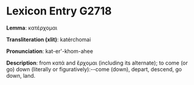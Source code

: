 # Lexicon Entry G2718

**Lemma**: κατέρχομαι

**Transliteration (xlit)**: katérchomai

**Pronunciation**: kat-er'-khom-ahee

**Description**:
from κατά and ἔρχομαι (including its alternate); to come (or go) down (literally or figuratively):--come (down), depart, descend, go down, land.
